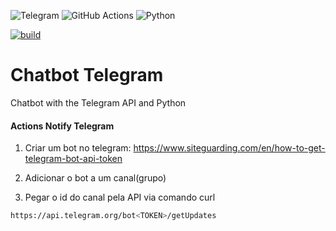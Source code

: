 <img alt="Telegram" src="https://img.shields.io/badge/Telegram-2CA5E0?style=for-the-badge&logo=telegram&logoColor=white" /> <img alt="GitHub Actions" src="https://img.shields.io/badge/github%20actions%20-%232671E5.svg?&style=for-the-badge&logo=github%20actions&logoColor=white"/> <img alt="Python" src="https://img.shields.io/badge/python%20-%2314354C.svg?&style=for-the-badge&logo=python&logoColor=white"/> 

[![build](https://img.shields.io/wercker/build/wercker/go-wercker-api.svg)](https://github.com/LucasRejanio/chatbot-telegram/actions)

# Chatbot Telegram
Chatbot with the Telegram API and Python

#### Actions Notify Telegram

1. Criar um bot no telegram:
https://www.siteguarding.com/en/how-to-get-telegram-bot-api-token

2. Adicionar o bot a um canal(grupo)
3. Pegar o id do canal pela API via comando curl
```bash
https://api.telegram.org/bot<TOKEN>/getUpdates
```
